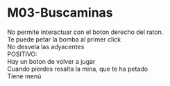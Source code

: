 <h1>M03-Buscaminas</h1>

No permite interactuar con el boton derecho del raton. <br>
Te puede petar la bomba al primer click <br>
No desvela las adyacentes <br>
POSITIVO: <br>
Hay un boton de volver a jugar <br>
Cuando pierdes resalta la mina, que te ha petado <br>
Tiene menú 
